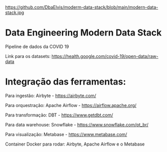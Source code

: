 
https://github.com/DbaElvis/moderm-data-stack/blob/main/modern-data-stack.jpg

# Data Engineering Modern Data Stack 
Pipeline de dados da COVID 19 

Link para os datasets: https://health.google.com/covid-19/open-data/raw-data

# Integração das ferramentas:

Para ingestão: Airbyte - https://airbyte.com/

Para orquestração: Apache Airflow - https://airflow.apache.org/

Para transformação: DBT - https://www.getdbt.com/

Para data warehouse: Snowflake - https://www.snowflake.com/pt_br/

Para visualização: Metabase - https://www.metabase.com/

Container Docker para rodar: Airbyte, Apache Airflow e o Metabase